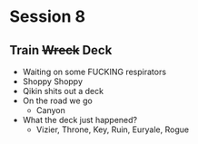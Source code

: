 # Session 8

## Train ~~Wreck~~ Deck
* Waiting on some FUCKING respirators
* Shoppy Shoppy
* Qikin shits out a deck
* On the road we go
    * Canyon
* What the deck just happened?
    * Vizier, Throne, Key, Ruin, Euryale, Rogue
